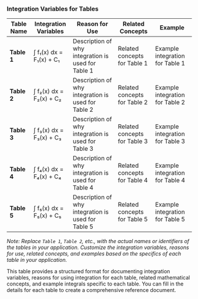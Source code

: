 ### Integration Variables for Tables

| Table Name | Integration Variables              | Reason for Use                        | Related Concepts                  | Example                             |
|------------|-----------------------------------|---------------------------------------|-----------------------------------|-------------------------------------|
| **Table 1** | ∫ f₁(x) dx = F₁(x) + C₁            | Description of why integration is used for Table 1 | Related concepts for Table 1   | Example integration for Table 1   |
| **Table 2** | ∫ f₂(x) dx = F₂(x) + C₂            | Description of why integration is used for Table 2 | Related concepts for Table 2   | Example integration for Table 2   |
| **Table 3** | ∫ f₃(x) dx = F₃(x) + C₃            | Description of why integration is used for Table 3 | Related concepts for Table 3   | Example integration for Table 3   |
| **Table 4** | ∫ f₄(x) dx = F₄(x) + C₄            | Description of why integration is used for Table 4 | Related concepts for Table 4   | Example integration for Table 4   |
| **Table 5** | ∫ f₅(x) dx = F₅(x) + C₅            | Description of why integration is used for Table 5 | Related concepts for Table 5   | Example integration for Table 5   |

*Note: Replace `Table 1`, `Table 2`, etc., with the actual names or identifiers of the tables in your application. Customize the integration variables, reasons for use, related concepts, and examples based on the specifics of each table in your application.*

This table provides a structured format for documenting integration variables, reasons for using integration for each table, related mathematical concepts, and example integrals specific to each table. You can fill in the details for each table to create a comprehensive reference document.
